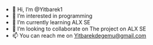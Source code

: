 - 👋 Hi, I’m @Yitbarek1
- 👀 I’m interested in programming
- 🌱 I’m currently learning ALX SE
- 💞️ I’m looking to collaborate on The project on ALX SE
- 📫 You can reach me on Yitbarekdegemu@gmail.com

<!---
Yitbarek1/Yitbarek1 is a ✨ special ✨ repository because its `README.md` (this file) appears on your GitHub profile.
You can click the Preview link to take a look at your changes.
--->
